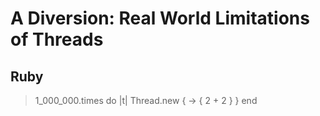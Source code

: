 # A Diversion: Real World Limitations of Threads

















## Ruby

> 1_000_000.times do |t|
>   Thread.new { -> { 2 + 2 } }
> end

